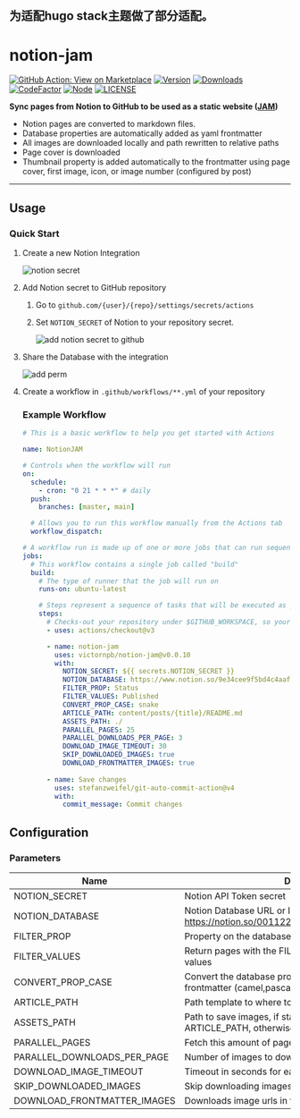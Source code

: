 
## 为适配hugo stack主题做了部分适配。

# notion-jam
<!-- badge -->
[![GitHub Action: View on Marketplace](https://img.shields.io/badge/GitHub%20Action-View_on_Marketplace-blue?style=flat-square&logo=github)](https://github.com/marketplace/actions/notion-jam)
[![Version](https://img.shields.io/npm/v/notion-jam.svg?style=flat-square)](https://www.npmjs.com/package/notion-jam)
[![Downloads](https://img.shields.io/npm/dt/notion-jam.svg?style=flat-square)](https://www.npmjs.com/package/notion-jam)
[![CodeFactor](https://www.codefactor.io/repository/github/victornpb/notion-jam/badge?style=flat-square)](https://www.codefactor.io/repository/github/victornpb/notion-jam)
[![Node](https://img.shields.io/node/v/notion-jam.svg?style=flat-square)](package.json)
[![LICENSE](https://img.shields.io/github/license/victornpb/notion-jam?style=flat-square)](LICENSE)
<!-- endbadge -->


**Sync pages from Notion to GitHub to be used as a static website ([JAM][jamstack])**

- Notion pages are converted to markdown files.
- Database properties are automatically added as yaml frontmatter
- All images are downloaded locally and path rewritten to relative paths
- Page cover is downloaded
- Thumbnail property is added automatically to the frontmatter using page cover, first image, icon, or image number (configured by post)
---

## Usage

### Quick Start

1. Create a new Notion Integration
    
    ![notion secret](https://user-images.githubusercontent.com/3372598/168543273-8b592c0d-8459-4669-a608-4473edcd4a40.gif)

    
2. Add Notion secret to GitHub repository
    1. Go to `github.com/{user}/{repo}/settings/secrets/actions`
    2. Set `NOTION_SECRET` of Notion to your repository secret.
        
        ![add notion secret to github](https://user-images.githubusercontent.com/3372598/168543331-efb3a64a-d126-477d-84db-d05b22131ce4.gif)
    
3. Share the Database with the integration
    
    ![add perm](https://user-images.githubusercontent.com/3372598/168543407-b8d7373a-c6ea-4e2a-9eef-2a29f6a557bb.gif)
    
4. Create a workflow in `.github/workflows/**.yml` of your repository
    
    ### Example Workflow
    
    ```yaml
    # This is a basic workflow to help you get started with Actions
    
    name: NotionJAM
    
    # Controls when the workflow will run
    on:
      schedule:
        - cron: "0 21 * * *" # daily
      push:
        branches: [master, main]
    
      # Allows you to run this workflow manually from the Actions tab
      workflow_dispatch:
    
    # A workflow run is made up of one or more jobs that can run sequentially or in parallel
    jobs:
      # This workflow contains a single job called "build"
      build:
        # The type of runner that the job will run on
        runs-on: ubuntu-latest
    
        # Steps represent a sequence of tasks that will be executed as part of the job
        steps:
          # Checks-out your repository under $GITHUB_WORKSPACE, so your job can access it
          - uses: actions/checkout@v3
    
          - name: notion-jam
            uses: victornpb/notion-jam@v0.0.10
            with:
              NOTION_SECRET: ${{ secrets.NOTION_SECRET }}
              NOTION_DATABASE: https://www.notion.so/9e34cee9f5bd4c4aaf0d2eaf73ead47b
              FILTER_PROP: Status
              FILTER_VALUES: Published
              CONVERT_PROP_CASE: snake
              ARTICLE_PATH: content/posts/{title}/README.md
              ASSETS_PATH: ./
              PARALLEL_PAGES: 25
              PARALLEL_DOWNLOADS_PER_PAGE: 3
              DOWNLOAD_IMAGE_TIMEOUT: 30
              SKIP_DOWNLOADED_IMAGES: true
              DOWNLOAD_FRONTMATTER_IMAGES: true
          
          - name: Save changes
            uses: stefanzweifel/git-auto-commit-action@v4
            with:
              commit_message: Commit changes
    ```
    

## Configuration

### Parameters

| Name | Description | Required | Default |
| --- | --- | --- | --- |
| NOTION_SECRET | Notion API Token secret | ✅ |  |
| NOTION_DATABASE | Notion Database URL or ID (example: https://notion.so/00112233445566778899aabbccddeeff) | ✅ |  |
| FILTER_PROP | Property on the database used to query pages |  | Status |
| FILTER_VALUES | Return pages with the FILTER_PROP is equal this list of values |  | Ready,Published |
| CONVERT_PROP_CASE | Convert the database property names before adding to the frontmatter (camel,pascal,kebab,snake,none) |  | snake |
| ARTICLE_PATH | Path template to where to save markdown files |  | posts/{title}/README.md |
| ASSETS_PATH | Path to save images, if started with . will be relative to ARTICLE_PATH, otherwise absolute |  | ./ |
| PARALLEL_PAGES | Fetch this amount of pages in parallel |  | 25 |
| PARALLEL_DOWNLOADS_PER_PAGE | Number of images to download in parallel for each page |  | 3 |
| DOWNLOAD_IMAGE_TIMEOUT | Timeout in seconds for each image download |  | 30 |
| SKIP_DOWNLOADED_IMAGES | Skip downloading images if they already exist in the path |  | true |
| DOWNLOAD_FRONTMATTER_IMAGES | Downloads image urls in the frontmatter |  | true |


  [jamstack]: https://jamstack.org/what-is-jamstack/
